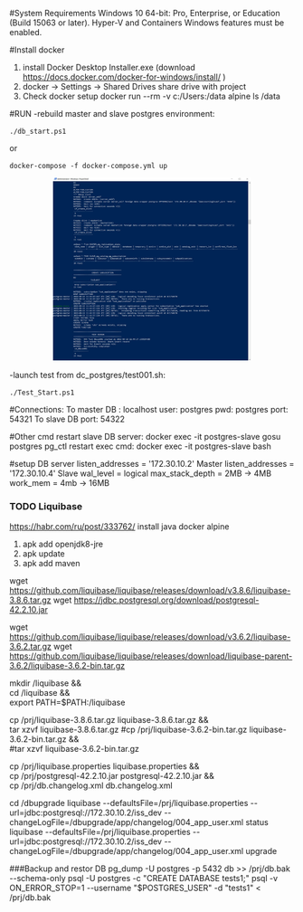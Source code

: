 #System Requirements
	Windows 10 64-bit: Pro, Enterprise, or Education (Build 15063 or later).
	Hyper-V and Containers Windows features must be enabled.
	
#Install docker 
1) install Docker Desktop Installer.exe  (download https://docs.docker.com/docker-for-windows/install/ )
2) docker -> Settings -> Shared Drives   share drive with project
3) Check docker setup
 docker run --rm -v c:/Users:/data alpine ls /data
 
#RUN
-rebuild master and slave postgres environment:
```
./db_start.ps1    
```
or 
```
docker-compose -f docker-compose.yml up   
```
<p align="center">
  <img src="./doc/img/testlog.jpg" width="350" alt="accessibility text">
</p>

-launch test from dc_postgres/test001.sh:
```
./Test_Start.ps1
```

#Connections:
To master DB :
		localhost
user: 	postgres
pwd: 	postgres
port: 	54321
To slave DB
port:   54322


#Other cmd
restart slave DB server:
docker exec -it postgres-slave gosu postgres pg_ctl restart
exec cmd:
docker exec -it postgres-slave bash

#setup DB server
listen_addresses = '172.30.10.2' Master
listen_addresses = '172.30.10.4' Slave
wal_level = logical	
max_stack_depth = 2MB -> 4MB
work_mem = 4mb -> 16MB

	
### TODO Liquibase 
https://habr.com/ru/post/333762/
install java docker alpine
1) apk add openjdk8-jre
2) apk update
3) apk add maven

wget https://github.com/liquibase/liquibase/releases/download/v3.8.6/liquibase-3.8.6.tar.gz
wget https://jdbc.postgresql.org/download/postgresql-42.2.10.jar

wget https://github.com/liquibase/liquibase/releases/download/v3.6.2/liquibase-3.6.2.tar.gz
wget https://github.com/liquibase/liquibase/releases/download/liquibase-parent-3.6.2/liquibase-3.6.2-bin.tar.gz

mkdir /liquibase &&\
cd /liquibase &&\
export PATH=$PATH:/liquibase 

cp /prj/liquibase-3.8.6.tar.gz liquibase-3.8.6.tar.gz &&\
tar xzvf liquibase-3.8.6.tar.gz
#cp /prj/liquibase-3.6.2-bin.tar.gz liquibase-3.6.2-bin.tar.gz &&\
#tar xzvf liquibase-3.6.2-bin.tar.gz

cp /prj/liquibase.properties liquibase.properties &&\
cp /prj/postgresql-42.2.10.jar postgresql-42.2.10.jar &&\
cp /prj/db.changelog.xml db.changelog.xml

cd /dbupgrade
liquibase --defaultsFile=/prj/liquibase.properties --url=jdbc:postgresql://172.30.10.2/iss_dev --changeLogFile=/dbupgrade/app/changelog/004_app_user.xml status
liquibase --defaultsFile=/prj/liquibase.properties --url=jdbc:postgresql://172.30.10.2/iss_dev --changeLogFile=/dbupgrade/app/changelog/004_app_user.xml upgrade

###Backup and restor DB
pg_dump -U postgres -p 5432 db >> /prj/db.bak --schema-only
psql -U postgres  -c "CREATE DATABASE tests1;"
psql -v ON_ERROR_STOP=1 --username "$POSTGRES_USER" -d "tests1" < /prj/db.bak
